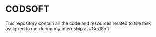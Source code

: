 # CODSOFT

This repository contain all the code and resources related to the task assigned to me during my internship at #CodSoft
